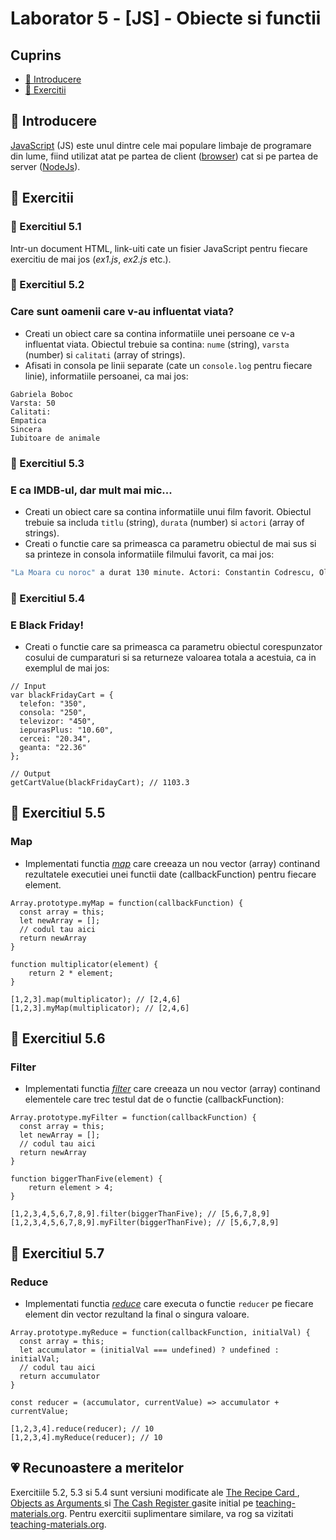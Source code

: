 # Laborator 5 - [JS] - Obiecte si functii

## Cuprins

- [🦉 Introducere](#-Introducere)
- [🎢 Exercitii](#-Exercitii)

## 🦉 Introducere

[JavaScript](https://ro.wikipedia.org/wiki/JavaScript) (JS) este unul dintre cele mai populare limbaje de programare din lume, fiind utilizat atat pe partea de client ([browser](https://en.wikipedia.org/wiki/Web_browser)) cat si pe partea de server ([NodeJs](https://nodejs.org/en/)).

## 🎢 Exercitii

### 💪 Exercitiul 5.1

Intr-un document HTML, link-uiti cate un fisier JavaScript pentru fiecare exercitiu de mai jos (_ex1.js_, _ex2.js_ etc.).

### 💪 Exercitiul 5.2

### Care sunt oamenii care v-au influentat viata?

- Creati un obiect care sa contina informatiile unei persoane ce v-a influentat viata. Obiectul trebuie sa contina: `nume` (string), `varsta` (number) si `calitati` (array of strings).
- Afisati in consola pe linii separate (cate un `console.log` pentru fiecare linie), informatiile persoanei, ca mai jos:

```JS
Gabriela Boboc
Varsta: 50
Calitati:
Empatica
Sincera
Iubitoare de animale
```

### 💪 Exercitiul 5.3

### E ca IMDB-ul, dar mult mai mic...

- Creati un obiect care sa contina informatiile unui film favorit. Obiectul trebuie sa includa `titlu` (string), `durata` (number) si `actori` (array of strings).
- Creati o functie care sa primeasca ca parametru obiectul de mai sus si sa printeze in consola informatiile filmului favorit, ca mai jos:

```bash
"La Moara cu noroc" a durat 130 minute. Actori: Constantin Codrescu, Olga Tudorache, Geo Barton"
```

### 💪 Exercitiul 5.4

### E Black Friday!

- Creati o functie care sa primeasca ca parametru obiectul corespunzator cosului de cumparaturi si sa returneze valoarea totala a acestuia, ca in exemplul de mai jos:

```JS
// Input
var blackFridayCart = {
  telefon: "350",
  consola: "250",
  televizor: "450",
  iepurasPlus: "10.60",
  cercei: "20.34",
  geanta: "22.36"
};

// Output
getCartValue(blackFridayCart); // 1103.3
```

## 🎁 Exercitiul 5.5

### Map

- Implementati functia _[map](https://developer.mozilla.org/en-US/docs/Web/JavaScript/Reference/Global_Objects/Array/map)_ care creeaza un nou vector (array) continand rezultatele executiei unei functii date (callbackFunction) pentru fiecare element.

```JS
Array.prototype.myMap = function(callbackFunction) {
  const array = this;
  let newArray = [];
  // codul tau aici
  return newArray
}

function multiplicator(element) {
    return 2 * element;
}

[1,2,3].map(multiplicator); // [2,4,6]
[1,2,3].myMap(multiplicator); // [2,4,6]
```

## 🎁 Exercitiul 5.6

### Filter

- Implementati functia _[filter](https://developer.mozilla.org/en-US/docs/Web/JavaScript/Reference/Global_Objects/Array/filter)_ care creeaza un nou vector (array) continand elementele care trec testul dat de o functie (callbackFunction):

```JS
Array.prototype.myFilter = function(callbackFunction) {
  const array = this;
  let newArray = [];
  // codul tau aici
  return newArray
}

function biggerThanFive(element) {
    return element > 4;
}

[1,2,3,4,5,6,7,8,9].filter(biggerThanFive); // [5,6,7,8,9]
[1,2,3,4,5,6,7,8,9].myFilter(biggerThanFive); // [5,6,7,8,9]
```

## 🎁 Exercitiul 5.7

### Reduce

- Implementati functia _[reduce](https://developer.mozilla.org/en-US/docs/Web/JavaScript/Reference/Global_Objects/Array/reduce)_ care executa o functie `reducer` pe fiecare element din vector rezultand la final o singura valoare.

```JS
Array.prototype.myReduce = function(callbackFunction, initialVal) {
  const array = this;
  let accumulator = (initialVal === undefined) ? undefined : initialVal;
  // codul tau aici
  return accumulator
}

const reducer = (accumulator, currentValue) => accumulator + currentValue;

[1,2,3,4].reduce(reducer); // 10
[1,2,3,4].myReduce(reducer); // 10
```
## 💗 Recunoastere a meritelor

Exercitiile 5.2, 5.3 si 5.4 sunt versiuni modificate ale [The Recipe Card
](https://www.teaching-materials.org/javascript/exercises/objects), [Objects as Arguments
](https://www.teaching-materials.org/javascript/exercises/objectarguments) si [The Cash Register
](https://www.teaching-materials.org/javascript/exercises/cashregister) gasite initial pe [teaching-materials.org](teaching-materials.org). Pentru exercitii suplimentare similare, va rog sa vizitati [teaching-materials.org](teaching-materials.org).
